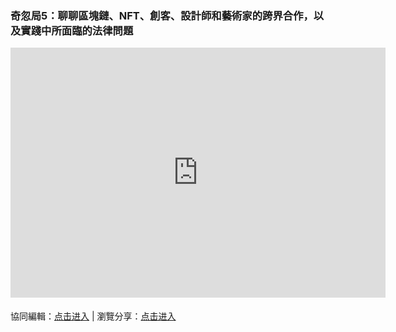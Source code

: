### 奇忽局5：聊聊區塊鏈、NFT、創客、設計師和藝術家的跨界合作，以及實踐中所面臨的法律問題

<iframe width="600" height="400" frameborder="0" src="https://www.mindmeister.com/maps/public_map_shell/1809744087/5-nft?width=600&height=400&z=auto&t=YvHv4vs0mZ&no_logo=1" scrolling="no" style="overflow: hidden; margin-bottom: 5px;">Your browser is not able to display frames. Please visit <a href="https://www.mindmeister.com/1809744087/5-nft?t=YvHv4vs0mZ" target="_blank">奇忽局5：聊聊區塊鏈、NFT、創客、設計師和藝術家的跨界合作，以及實踐中所面臨的法律問題</a> on MindMeister.</iframe>

協同編輯：[点击进入](https://mm.tt/1809744087?t=YvHv4vs0mZ) | 瀏覽分享：[点击进入](https://www.mindmeister.com/1809744087/5-nft)